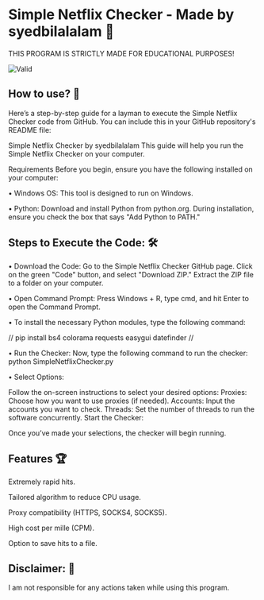 
# Simple Netflix Checker - Made by syedbilalalam 👻

THIS PROGRAM IS STRICTLY MADE FOR EDUCATIONAL PURPOSES!

![Valid](https://github.com/user-attachments/assets/d252e2c7-e42b-423b-8208-c2e9ff2604a8)

## How to use? 📖

Here’s a step-by-step guide for a layman to execute the Simple Netflix Checker code from GitHub. You can include this in your GitHub repository's README file:

Simple Netflix Checker by syedbilalalam This guide will help you run the Simple Netflix Checker on your computer.

Requirements Before you begin, ensure you have the following installed on your computer:

•  Windows OS: This tool is designed to run on Windows.

•  Python: Download and install Python from python.org. During installation, ensure you check the box that says "Add Python to PATH."



## Steps to Execute the Code: 🛠 

• Download the Code: Go to the Simple Netflix Checker GitHub page. Click on the green "Code" button, and select "Download ZIP." Extract the ZIP file to a folder on your computer.

• Open Command Prompt: Press Windows + R, type cmd, and hit Enter to open the Command Prompt.

• To install the necessary Python modules, type the following command: 

// pip install bs4 colorama requests easygui datefinder //

• Run the Checker: Now, type the following command to run the checker: python SimpleNetflixChecker.py


• Select Options:

Follow the on-screen instructions to select your desired options: Proxies: Choose how you want to use proxies (if needed). Accounts: Input the accounts you want to check. Threads: Set the number of threads to run the software concurrently. Start the Checker:

Once you’ve made your selections, the checker will begin running.



## Features 🏆

Extremely rapid hits.

Tailored algorithm to reduce CPU usage.

Proxy compatibility (HTTPS, SOCKS4, SOCKS5).

High cost per mille (CPM).

Option to save hits to a file.
## Disclaimer: 🚨
I am not responsible for any actions taken while using this program.
